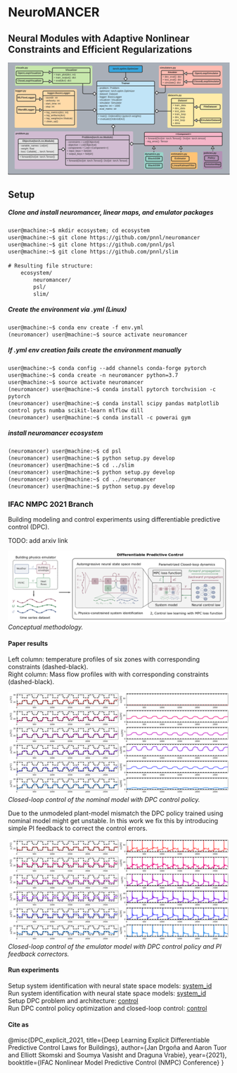 # NeuroMANCER
## Neural Modules with Adaptive Nonlinear Constraints and 	Efficient Regularizations
![UML diagram](figs/class_diagram.png)

## Setup

##### Clone and install neuromancer, linear maps, and emulator packages
```console
user@machine:~$ mkdir ecosystem; cd ecosystem
user@machine:~$ git clone https://github.com/pnnl/neuromancer
user@machine:~$ git clone https://github.com/pnnl/psl
user@machine:~$ git clone https://github.com/pnnl/slim

# Resulting file structure:
    ecosystem/
        neuromancer/
        psl/
        slim/
```

##### Create the environment via .yml (Linux)

```console
user@machine:~$ conda env create -f env.yml
(neuromancer) user@machine:~$ source activate neuromancer
```

##### If .yml env creation fails create the environment manually

```console
user@machine:~$ conda config --add channels conda-forge pytorch
user@machine:~$ conda create -n neuromancer python=3.7
user@machine:~$ source activate neuromancer
(neuromancer) user@machine:~$ conda install pytorch torchvision -c pytorch
(neuromancer) user@machine:~$ conda install scipy pandas matplotlib control pyts numba scikit-learn mlflow dill
(neuromancer) user@machine:~$ conda install -c powerai gym
```

##### install neuromancer ecosystem 

```console
(neuromancer) user@machine:~$ cd psl
(neuromancer) user@machine:~$ python setup.py develop
(neuromancer) user@machine:~$ cd ../slim
(neuromancer) user@machine:~$ python setup.py develop
(neuromancer) user@machine:~$ cd ../neuromancer
(neuromancer) user@machine:~$ python setup.py develop
```


### IFAC NMPC 2021 Branch 
Building modeling and control experiments using differentiable predictive control (DPC).


TODO: add arxiv link


![methodology.](figs/methodology.png)
*Conceptual methodology.*

#### Paper results

Left column: temperature profiles of six zones with corresponding constraints (dashed-black).  
Right column: Mass flow profiles with with corresponding constraints (dashed-black).

![DPC_nominal.](figs/DPC_nominal_model2.png)
*Closed-loop control of the nominal model with DPC control policy.*

Due to the unmodeled plant-model mismatch the DPC policy trained using nominal model might get unstable.
In this work we fix this by introducing simple PI feedback to correct the control errors.

![DPC_gt.](figs/DPC_gt_model2.png)
*Closed-loop control of the emulator model with DPC control policy and PI feedback correctors.*


#### Run experiments

Setup system identification with neural state space models:
[system_id](neuromancer/train_scripts/papers/nmpc2020_buildings/setup_system_id.py)  
Run system identification with neural state space models:
[system_id](neuromancer/train_scripts/papers/nmpc2020_buildings/system_id.py)  
Setup DPC problem and architecture:
[control](neuromancer/train_scripts/papers/nmpc2020_buildings/control.py)  
Run DPC control policy optimization and closed-loop control:
[control](neuromancer/train_scripts/papers/nmpc2020_buildings/control.py)


#### Cite as

@misc{DPC_explicit_2021,
      title={Deep Learning Explicit Differentiable Predictive Control Laws for Buildings}, 
      author={Jan Drgoňa and Aaron Tuor and Elliott Skomski and Soumya Vasisht and Draguna Vrabie},
      year={2021},
      booktitle={IFAC Nonlinear Model Predictive Control (NMPC) Conference}
}
